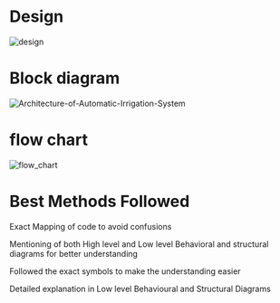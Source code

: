 # Design
![design](https://user-images.githubusercontent.com/85923077/155829802-66fc5f31-06ef-4d6e-9143-b1ccaef1021d.JPG)

# Block diagram
![Architecture-of-Automatic-Irrigation-System](https://user-images.githubusercontent.com/85923077/155829835-7695ac76-4dbc-4fc3-be5c-530ea1073196.png)

# flow chart
![flow_chart](https://user-images.githubusercontent.com/85923077/155829882-682161a5-8927-4c2f-8181-29d91e4c210d.JPG)

# Best Methods Followed
Exact Mapping of code to avoid confusions

Mentioning of both High level and Low level Behavioral and structural diagrams for better understanding

Followed the exact symbols to make the understanding easier

Detailed explanation in Low level Behavioural and Structural Diagrams
